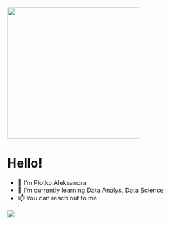 <div id="header" align="left">
  <img src="https://media.giphy.com/media/L8K62iTDkzGX6/giphy.gif" width="300px"/>
</div>

<h1>
 Hello!
</h1>

- 👋 I’m Plotko Aleksandra
- 🌱 I’m currently learning Data Analys, Data Science
- 📫 You can reach out to me 
<div id="badges">
  <a href="https://www.linkedin.com/in/plotkoaleksandra/">
  <img src="https://img.shields.io/badge/LinkedIn-blue?logo=linkedin&logoColor=white"/>
</div>
  
<div>
  <img src="https://komarev.com/ghpvc/?username=plotkoAE&style=flat-square&color=blue" alt=""/>
</div>
 


<!---
plotkoAE/plotkoAE is a ✨ special ✨ repository because its `README.md` (this file) appears on your GitHub profile.
You can click the Preview link to take a look at your changes.
--->
